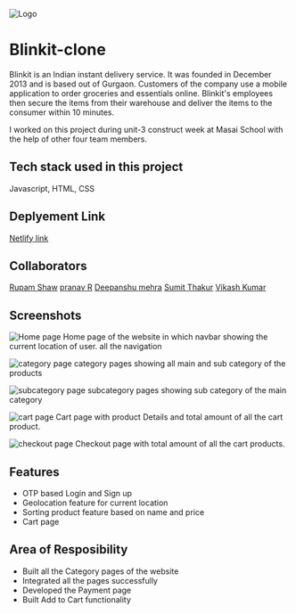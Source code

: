 ![Logo](https://i.imgur.com/zktE2y7.jpg)

# Blinkit-clone

Blinkit is an Indian instant delivery service. It was founded in December 2013 and is based out of Gurgaon. Customers of the company use a mobile application to order groceries and essentials online. Blinkit's employees then secure the items from their warehouse and deliver the items to the consumer within 10 minutes.

I worked on this project during unit-3 construct week at Masai School with the help of other four team members.

## Tech stack used in this project

Javascript, HTML, CSS

## Deplyement Link

<a href="https://unruffled-mcnulty-573d70.netlify.app/">Netlify link</a>

## Collaborators

<a href="https://github.com/rupamShaw1998">Rupam Shaw</a>
<a href="https://github.com/git-pranavr">pranav R</a>
<a href="https://github.com/dmehra2102">Deepanshu mehra</a>
<a href="https://github.com/SamSumit007">Sumit Thakur</a>
<a href="https://github.com/VikashKumarNokha">Vikash Kumar</a>

## Screenshots

![Home page](https://i.imgur.com/5lu9ulf.png)
 Home page of the website in which navbar showing the current location of user. all the navigation

![category page](https://i.imgur.com/5OVNNev.png)
category pages showing all main and sub category of the products


![subcategory page](https://i.imgur.com/pJEXCMW.png)
subcategory pages showing sub category of the main category

![cart page](https://i.imgur.com/C5218J6.png)
Cart page with product Details and total amount of all the cart product.

![checkout page](https://i.imgur.com/hgFkpFb.png)
Checkout page with total amount of all the cart products.




## Features
 
- OTP based Login and Sign up
- Geolocation feature for current location
- Sorting product feature based on name and price
- Cart page


## Area of Resposibility

- Built all the Category pages of the website
- Integrated all the pages successfully
- Developed the Payment page
- Built Add to Cart functionality

